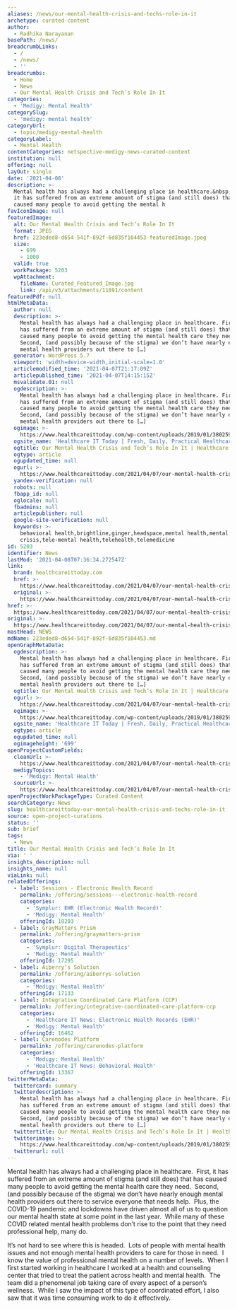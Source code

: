 ```yaml
---
aliases: /news/our-mental-health-crisis-and-techs-role-in-it
archetype: curated-content
author:
  - Radhika Narayanan
basePath: /news/
breadcrumbLinks:
  - /
  - /news/
  - ''
breadcrumbs:
  - Home
  - News
  - Our Mental Health Crisis and Tech’s Role In It
categories:
  - 'Medigy: Mental Health'
categorySlug:
  - 'medigy: mental health'
categoryUrl:
  - topic/medigy-mental-health
categoryLabel:
  - Mental Health
contentCategories: netspective-medigy-news-curated-content
institution: null
offering: null
layOut: single
date: '2021-04-08'
description: >-
  Mental health has always had a challenging place in healthcare.&nbsp; First,
  it has suffered from an extreme amount of stigma (and still does) that has
  caused many people to avoid getting the mental h
favIconImage: null
featuredImage:
  alt: Our Mental Health Crisis and Tech’s Role In It
  format: JPEG
  href: 223eded8-d654-541f-892f-6d835f104453-featuredImage.jpeg
  size:
    - 699
    - 1000
  valid: true
  workPackage: 5203
  wpAttachment:
    fileName: Curated_Featured_Image.jpg
    link: /api/v3/attachments/11691/content
featuredPdf: null
htmlMetaData:
  author: null
  description: >-
    Mental health has always had a challenging place in healthcare. First, it
    has suffered from an extreme amount of stigma (and still does) that has
    caused many people to avoid getting the mental health care they need.
    Second, (and possibly because of the stigma) we don’t have nearly enough
    mental health providers out there to […]
  generator: WordPress 5.7
  viewport: 'width=device-width,initial-scale=1.0'
  articlemodified_time: '2021-04-07T21:17:09Z'
  articlepublished_time: '2021-04-07T14:15:15Z'
  msvalidate.01: null
  ogdescription: >-
    Mental health has always had a challenging place in healthcare. First, it
    has suffered from an extreme amount of stigma (and still does) that has
    caused many people to avoid getting the mental health care they need.
    Second, (and possibly because of the stigma) we don’t have nearly enough
    mental health providers out there to […]
  ogimage: >-
    https://www.healthcareittoday.com/wp-content/uploads/2019/01/380259976-mental-health-stethescope.jpg
  ogsite_name: 'Healthcare IT Today | Fresh, Daily, Practical Healthcare IT Insights'
  ogtitle: Our Mental Health Crisis and Tech’s Role In It | Healthcare IT Today
  ogtype: article
  ogupdated_time: null
  ogurl: >-
    https://www.healthcareittoday.com/2021/04/07/our-mental-health-crisis-and-techs-role-in-it/
  yandex-verification: null
  robots: null
  fbapp_id: null
  oglocale: null
  fbadmins: null
  articlepublisher: null
  google-site-verification: null
  keywords: >-
    behavioral health,brightline,ginger,headspace,mental health,mental health
    crisis,tele-mental health,telehealth,telemedicine
id: 5203
identifier: News
lastMod: '2021-04-08T07:36:34.272547Z'
link:
  brand: healthcareittoday.com
  href: >-
    https://www.healthcareittoday.com/2021/04/07/our-mental-health-crisis-and-techs-role-in-it/
  original: >-
    https://www.healthcareittoday.com/2021/04/07/our-mental-health-crisis-and-techs-role-in-it/
href: >-
  https://www.healthcareittoday.com/2021/04/07/our-mental-health-crisis-and-techs-role-in-it/
original: >-
  https://www.healthcareittoday.com/2021/04/07/our-mental-health-crisis-and-techs-role-in-it/
mastHead: NEWS
mdName: 223eded8-d654-541f-892f-6d835f104453.md
openGraphMetaData:
  ogdescription: >-
    Mental health has always had a challenging place in healthcare. First, it
    has suffered from an extreme amount of stigma (and still does) that has
    caused many people to avoid getting the mental health care they need.
    Second, (and possibly because of the stigma) we don’t have nearly enough
    mental health providers out there to […]
  ogtitle: Our Mental Health Crisis and Tech’s Role In It | Healthcare IT Today
  ogurl: >-
    https://www.healthcareittoday.com/2021/04/07/our-mental-health-crisis-and-techs-role-in-it/
  ogimage: >-
    https://www.healthcareittoday.com/wp-content/uploads/2019/01/380259976-mental-health-stethescope.jpg
  ogsite_name: 'Healthcare IT Today | Fresh, Daily, Practical Healthcare IT Insights'
  ogtype: article
  ogupdated_time: null
  ogimageheight: '699'
openProjectCustomFields:
  cleanUrl: >-
    https://www.healthcareittoday.com/2021/04/07/our-mental-health-crisis-and-techs-role-in-it/
  medigyTopics:
    - 'Medigy: Mental Health'
  sourceUrl: >-
    https://www.healthcareittoday.com/2021/04/07/our-mental-health-crisis-and-techs-role-in-it/
openProjectWorkPackageType: Curated Content
searchCategory: News
slug: healthcareittoday-our-mental-health-crisis-and-techs-role-in-it
source: open-project-curations
status: ''
sub: brief
tags:
  - News
title: Our Mental Health Crisis and Tech’s Role In It
via: ' '
insights_description: null
insights_name: null
viaLink: null
relatedOfferings:
  - label: Sessions - Electronic Health Record
    permalink: /offering/sessions---electronic-health-record
    categories:
      - 'Symplur: EHR (Electronic Health Record)'
      - 'Medigy: Mental Health'
    offeringId: 18203
  - label: GrayMatters Prism
    permalink: /offering/graymatters-prism
    categories:
      - 'Symplur: Digital Therapeutics'
      - 'Medigy: Mental Health'
    offeringId: 17295
  - label: Aiberry's Solution
    permalink: /offering/aiberrys-solution
    categories:
      - 'Medigy: Mental Health'
    offeringId: 17133
  - label: Integrative Coordinated Care Platform (CCP)
    permalink: /offering/integrative-coordinated-care-platform-ccp
    categories:
      - 'Healthcare IT News: Electronic Health Records (EHR)'
      - 'Medigy: Mental Health'
    offeringId: 16462
  - label: Carenodes Platform
    permalink: /offering/carenodes-platform
    categories:
      - 'Medigy: Mental Health'
      - 'Healthcare IT News: Behavioral Health'
    offeringId: 13367
twitterMetaData:
  twittercard: summary
  twitterdescription: >-
    Mental health has always had a challenging place in healthcare. First, it
    has suffered from an extreme amount of stigma (and still does) that has
    caused many people to avoid getting the mental health care they need.
    Second, (and possibly because of the stigma) we don’t have nearly enough
    mental health providers out there to […]
  twittertitle: Our Mental Health Crisis and Tech’s Role In It | Healthcare IT Today
  twitterimage: >-
    https://www.healthcareittoday.com/wp-content/uploads/2019/01/380259976-mental-health-stethescope.jpg
  twitterurl: null
---
```

<p>Mental health has always had a challenging place in healthcare.&nbsp; First, it has suffered from an extreme amount of stigma (and still does) that has caused many people to avoid getting the mental health care they need.&nbsp; Second, (and possibly because of the stigma) we don’t have nearly enough mental health providers out there to service everyone that needs help.&nbsp; Plus, the COVID-19 pandemic and lockdowns have driven almost all of us to question our mental health state at some point in the last year.&nbsp; While many of these COVID related mental health problems don’t rise to the point that they need professional help, many do.</p><p>It’s not hard to see where this is headed.&nbsp; Lots of people with mental health issues and not enough mental health providers to care for those in need.&nbsp; I know the value of professional mental health on a number of levels.&nbsp; When I first started working in healthcare I worked at a health and counseling center that tried to treat the patient across health and mental health.&nbsp; The team did a phenomenal job taking care of every aspect of a person’s wellness.&nbsp; While I saw the impact of this type of coordinated effort, I also saw that it was time consuming work to do it effectively.</p>